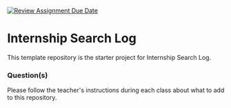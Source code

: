 [![Review Assignment Due Date](https://classroom.github.com/assets/deadline-readme-button-22041afd0340ce965d47ae6ef1cefeee28c7c493a6346c4f15d667ab976d596c.svg)](https://classroom.github.com/a/O8DqmZ28)
# Internship Search Log

This template repository is the starter project for Internship Search Log.

### Question(s)

Please follow the teacher's instructions during each class about what to add to this repository.
